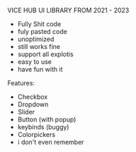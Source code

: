 VICE HUB UI LIBRARY FROM 2021 - 2023
- Fully Shit code
- fuly pasted code
- unoptimized
- still works fine
- support all explotis
- easy to use
- have fun with it

Features:
- Checkbox
- Dropdown
- Slider
- Button (with popup)
- keybinds (buggy)
- Colorpickers
- i don't even remember
